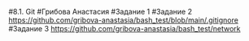 #8.1. Git
#Грибова Анастасия
#Задание 1
[](https://github.com/gribova-anastasia/bash_test/commit/40cfc5775e7fe579875e4407011dfcfada8273e8)
#Задание 2
https://github.com/gribova-anastasia/bash_test/blob/main/.gitignore
#Задание 3
https://github.com/gribova-anastasia/bash_test/network
